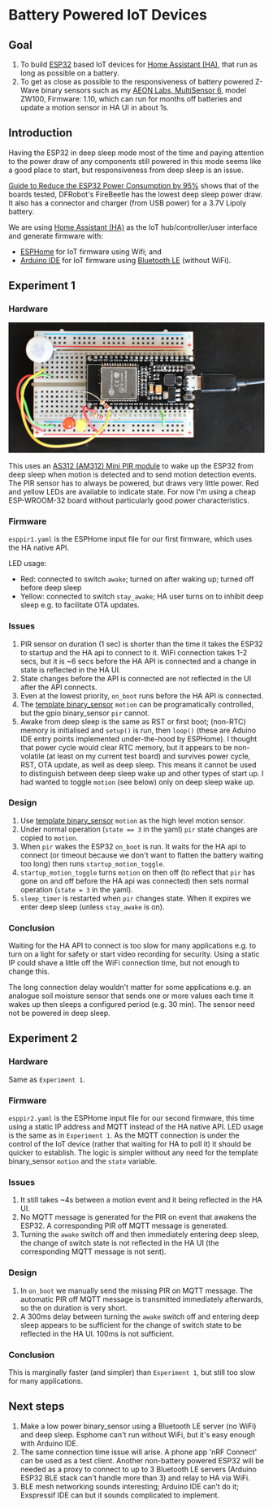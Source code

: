# Battery Powered IoT Devices

## Goal

1. To build [ESP32](http://esp32.net/) based IoT devices for [Home Assistant (HA)](https://www.home-assistant.io/), that run as long as possible on a battery.
2. To get as close as possible to the responsiveness of battery powered Z-Wave binary sensors such as my [AEON Labs, MultiSensor 6](https://aeotec.com/aeotec.com/z-wave-sensor/index.html), model ZW100, Firmware: 1.10, which can run for months off batteries and update a motion sensor in HA UI in about 1s.

## Introduction

Having the ESP32 in deep sleep mode most of the time and paying attention to the power draw of any components still powered in this mode seems like a good place to start, but responsiveness from deep sleep is an issue. 

[Guide to Reduce the ESP32 Power Consumption by 95%](https://diyi0t.com/reduce-the-esp32-power-consumption/) shows that of the boards tested, DFRobot's FireBeetle has the lowest deep sleep power draw. It also has a connector and charger (from USB power) for a 3.7V Lipoly battery. 

We are using [Home Assistant (HA)](https://www.home-assistant.io/) as the IoT hub/controller/user interface and generate firmware with:

 - [ESPHome](https://esphome.io/) for IoT firmware using Wifi; and 
 - [Arduino IDE](https://www.arduino.cc/en/Main/Software_) for IoT firmware using [Bluetooth LE](https://en.wikipedia.org/wiki/Bluetooth_Low_Energy) (without WiFi). 

## Experiment 1

### Hardware

![ESP-WROOM-32 board with AS312 PIR module](images/ex1.jpg)

This uses an [AS312 (AM312) Mini PIR module](https://unusualelectronics.co.uk/as312-am312-mini-pir-module-review/) to wake up the ESP32 from deep sleep when motion is detected and to send motion detection events. The PIR sensor has to always be powered, but draws very little power. Red and yellow LEDs are available to indicate state. For now I'm using a cheap ESP-WROOM-32 board without particularly good power characteristics.

### Firmware

`esppir1.yaml` is the ESPHome input file for our first firmware, which uses the HA native API.

LED usage:

- Red: connected to switch `awake`; turned on after waking up; turned off before deep sleep
- Yellow: connected to switch `stay_awake`; HA user turns on to inhibit deep sleep e.g. to facilitate OTA updates. 

### Issues

1. PIR sensor on duration (1 sec) is shorter than the time it takes the ESP32 to startup and the HA api to connect to it. WiFi connection takes 1-2 secs, but it is ~6 secs before the HA API is connected and a change in state is reflected in the HA UI. 
2. State changes before the API is connected are not reflected in the UI after the API connects.
3. Even at the lowest priority, `on_boot` runs before the HA API is connected.
4. The [template binary\_sensor](https://esphome.io/components/binary_sensor/template.html) `motion` can be programatically controlled, but the gpio binary_sensor `pir` cannot.
5. Awake from deep sleep is the same as RST or first boot; (non-RTC) memory is initialised and `setup()` is run, then `loop()` (these are Aduino IDE entry points implemented under-the-hood by ESPHome). I thought that power cycle would clear RTC memory, but it appears to be non-volatile (at least on my current test board) and survives power cycle, RST, OTA update, as well as deep sleep. This means it cannot be used to distinguish between deep sleep wake up and other types of start up. I had wanted to toggle `motion` (see below) only on deep sleep wake up. 

### Design

1. Use [template binary\_sensor](https://esphome.io/components/binary_sensor/template.html) `motion` as the high level motion sensor.
2. Under normal operation (`state == 3` in the yaml) `pir` state changes are copied to `motion`.
3. When `pir` wakes the ESP32 `on_boot` is run. It waits for the HA api to connect (or timeout because we don't want to flatten the battery waiting too long) then runs `startup_motion_toggle`.
4. `startup_motion_toggle` turns `motion` on then off (to reflect that `pir` has gone on and off before the HA api was connected) then sets normal operation (`state = 3` in the yaml).
5. `sleep_timer` is restarted when `pir` changes state. When it expires we enter deep sleep (unless `stay_awake` is on).

### Conclusion

Waiting for the HA API to connect is too slow for many applications e.g. to turn on a light for safety or start video recording for security. Using a static IP could shave a little off the WiFi connection time, but not enough to change this.

The long connection delay wouldn't matter for some applications e.g. an analogue soil moisture sensor that sends one or more values each time it wakes up then sleeps a configured period (e.g. 30 min). The sensor need not be powered in deep sleep.

## Experiment 2

### Hardware

Same as `Experiment 1`.

### Firmware

`esppir2.yaml` is the ESPHome input file for our second firmware, this time using a static IP address and MQTT instead of the HA native API. LED usage is the same as in `Experiment 1`. As the MQTT connection is under the control of the IoT device (rather that waiting for HA to poll it) it should be quicker to establish. The logic is simpler without any need for the template binary_sensor `motion` and the `state` variable.

### Issues

1. It still takes ~4s between a motion event and it being reflected in the HA UI.
2. No MQTT message is generated for the PIR on event that awakens the ESP32. A corresponding PIR off MQTT message is generated.
3. Turning the `awake` switch off and then immediately entering deep sleep, the change of switch state is not reflected in the HA UI (the corresponding MQTT message is not sent).   

### Design

1. In `on_boot` we manually send the missing PIR on MQTT message. The automatic PIR off MQTT message is transmitted immediately afterwards, so the on duration is very short. 
2. A 300ms delay between turning the `awake` switch off and entering deep sleep appears to be sufficient for the change of switch state to be reflected in the HA UI. 100ms is not sufficient.

### Conclusion

This is marginally faster (and simpler) than `Experiment 1`, but still too slow for many applications.

## Next steps

1. Make a low power binary_sensor using a Bluetooth LE server (no WiFi) and deep sleep. Esphome can't run without WiFi, but it's easy enough with Arduino IDE. 
2. The same connection time issue will arise. A phone app 'nRF Connect' can be used as a test client. Another non-battery powered ESP32 will be needed as a proxy to connect to up to 3 Bluetooth LE servers (Arduino ESP32 BLE stack can't handle more than 3) and relay to HA via WiFi.
3. BLE mesh networking sounds interesting; Arduino IDE can't do it; Exspressif IDE can but it sounds complicated to implement. 
    


